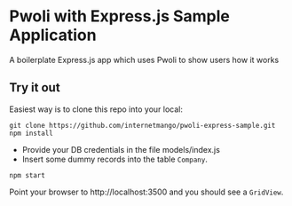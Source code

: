 # Pwoli with Express.js Sample Application
A boilerplate Express.js app which uses Pwoli to show users how it works

Try it out
----------
Easiest way is to clone this repo into your local:
```
git clone https://github.com/internetmango/pwoli-express-sample.git
npm install
```
-   Provide your DB credentials in the file models/index.js
-   Insert some dummy records into the table `Company`.

```
npm start
```
Point your browser to http://localhost:3500 and you should see a `GridView`.
